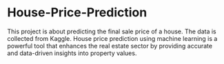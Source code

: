 # House-Price-Prediction
This project is about predicting the final sale price of a house. The data is collected from Kaggle. House price prediction using machine learning is a powerful tool that enhances the real estate sector by providing accurate and data-driven insights into property values. 

